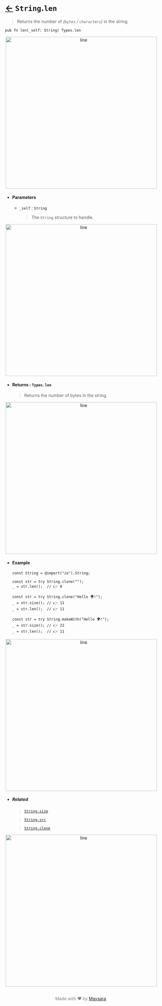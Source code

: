# [←](../) `String`.`len`

> Returns the number of _(`bytes` / `characters`)_ in the string.

```zig
pub fn len(_self: String) Types.len
```


<div align="center">
<img src="https://raw.githubusercontent.com/Super-ZIG/io/refs/heads/main/docs/dist/img/md/line.png" alt="line" style="width:500px;"/>
</div>

- #### Parameters

    - `_self` : `String`

        > The `String` structure to handle.


<div align="center">
<img src="https://raw.githubusercontent.com/Super-ZIG/io/refs/heads/main/docs/dist/img/md/line.png" alt="line" style="width:500px;"/>
</div>

- #### Returns : `Types.len`

    > Returns the number of bytes in the string.

<div align="center">
<img src="https://raw.githubusercontent.com/Super-ZIG/io/refs/heads/main/docs/dist/img/md/line.png" alt="line" style="width:500px;"/>
</div>

- #### Example

    ```zig
    const String = @import("io").String;
    ```

    ```zig
    const str = try String.clone("");
    _ = str.len();  // 👉 0
    ```

    ```zig
    const str = try String.clone("Hello 🌍!");
    _ = str.size(); // 👉 11
    _ = str.len();  // 👉 11
    ```

    ```zig
    const str = try String.makeWith("Hello 🌍!");
    _ = str.size(); // 👉 22
    _ = str.len();  // 👉 11
    ```

<div align="center">
<img src="https://raw.githubusercontent.com/Super-ZIG/io/refs/heads/main/docs/dist/img/md/line.png" alt="line" style="width:500px;"/>
</div>

- ##### Related

  > [`String.size`](./size.md)

  > [`String.src`](./src.md)

  > [`String.clone`](./clone.md)

<div align="center">
<img src="https://raw.githubusercontent.com/Super-ZIG/io/refs/heads/main/docs/dist/img/md/line.png" alt="line" style="width:500px;"/>
</div>

<p align="center" style="color:grey;"><br />Made with ❤️ by <a href="http://github.com/maysara-elshewehy" target="blank">Maysara</a>.</p>